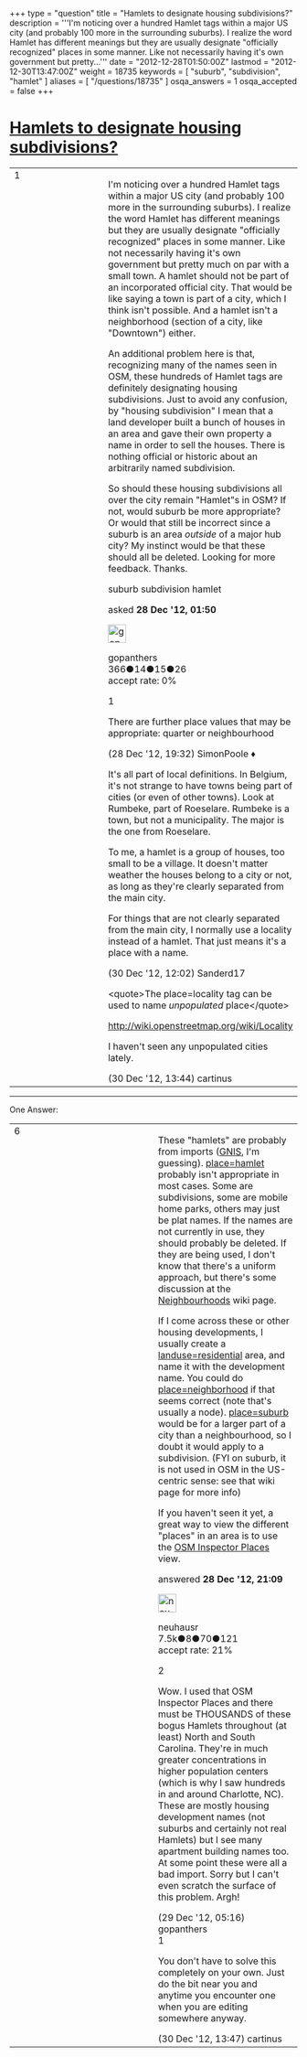 +++
type = "question"
title = "Hamlets to designate housing subdivisions?"
description = '''I&#x27;m noticing over a hundred Hamlet tags within a major US city (and probably 100 more in the surrounding suburbs). I realize the word Hamlet has different meanings but they are usually designate &quot;officially recognized&quot; places in some manner. Like not necessarily having it&#x27;s own government but pretty...'''
date = "2012-12-28T01:50:00Z"
lastmod = "2012-12-30T13:47:00Z"
weight = 18735
keywords = [ "suburb", "subdivision", "hamlet" ]
aliases = [ "/questions/18735" ]
osqa_answers = 1
osqa_accepted = false
+++

<div class="headNormal">

# [Hamlets to designate housing subdivisions?](/questions/18735/hamlets-to-designate-housing-subdivisions)

</div>

<div id="main-body">

<div id="askform">

<table id="question-table" style="width:100%;">
<colgroup>
<col style="width: 50%" />
<col style="width: 50%" />
</colgroup>
<tbody>
<tr>
<td style="width: 30px; vertical-align: top"><div class="vote-buttons">
<span id="post-18735-upvote" class="ajax-command post-vote up" rel="nofollow" title="I like this post (click again to cancel)"> </span>
<div id="post-18735-score" class="post-score" title="current number of votes">
1
</div>
<span id="post-18735-downvote" class="ajax-command post-vote down" rel="nofollow" title="I dont like this post (click again to cancel)"> </span> <span id="favorite-mark" class="ajax-command favorite-mark" rel="nofollow" title="mark/unmark this question as favorite (click again to cancel)"> </span>
<div id="favorite-count" class="favorite-count">
&#10;</div>
</div></td>
<td><div id="item-right">
<div class="question-body">
<p>I'm noticing over a hundred Hamlet tags within a major US city (and probably 100 more in the surrounding suburbs). I realize the word Hamlet has different meanings but they are usually designate "officially recognized" places in some manner. Like not necessarily having it's own government but pretty much on par with a small town. A hamlet should not be part of an incorporated official city. That would be like saying a town is part of a city, which I think isn't possible. And a hamlet isn't a neighborhood (section of a city, like "Downtown") either.</p>
<p>An additional problem here is that, recognizing many of the names seen in OSM, these hundreds of Hamlet tags are definitely designating housing subdivisions. Just to avoid any confusion, by "housing subdivision" I mean that a land developer built a bunch of houses in an area and gave their own property a name in order to sell the houses. There is nothing official or historic about an arbitrarily named subdivision.</p>
<p>So should these housing subdivisions all over the city remain "Hamlet"s in OSM? If not, would suburb be more appropriate? Or would that still be incorrect since a suburb is an area <em>outside</em> of a major hub city? My instinct would be that these should all be deleted. Looking for more feedback. Thanks.</p>
</div>
<div id="question-tags" class="tags-container tags">
<span class="post-tag tag-link-suburb" rel="tag" title="see questions tagged &#39;suburb&#39;">suburb</span> <span class="post-tag tag-link-subdivision" rel="tag" title="see questions tagged &#39;subdivision&#39;">subdivision</span> <span class="post-tag tag-link-hamlet" rel="tag" title="see questions tagged &#39;hamlet&#39;">hamlet</span>
</div>
<div id="question-controls" class="post-controls">
&#10;</div>
<div class="post-update-info-container">
<div class="post-update-info post-update-info-user">
<p>asked <strong>28 Dec '12, 01:50</strong></p>
<img src="https://secure.gravatar.com/avatar/228a09e620f374c61a25e546d76bc6a0?s=32&amp;d=identicon&amp;r=g" class="gravatar" width="32" height="32" alt="gopanthers&#39;s gravatar image" />
<p><span>gopanthers</span><br />
<span class="score" title="366 reputation points">366</span><span title="14 badges"><span class="badge1">●</span><span class="badgecount">14</span></span><span title="15 badges"><span class="silver">●</span><span class="badgecount">15</span></span><span title="26 badges"><span class="bronze">●</span><span class="badgecount">26</span></span><br />
<span class="accept_rate" title="Rate of the user&#39;s accepted answers">accept rate:</span> <span title="gopanthers has no accepted answers">0%</span></p>
</div>
</div>
<div id="comments-container-18735" class="comments-container">
<span id="18744"></span>
<div id="comment-18744" class="comment">
<div id="post-18744-score" class="comment-score">
1
</div>
<div class="comment-text">
<p>There are further place values that may be appropriate: quarter or neighbourhood</p>
</div>
<div id="comment-18744-info" class="comment-info">
<span class="comment-age">(28 Dec '12, 19:32)</span> <span class="comment-user userinfo">SimonPoole ♦</span>
</div>
</div>
<span id="18772"></span>
<div id="comment-18772" class="comment">
<div id="post-18772-score" class="comment-score">
&#10;</div>
<div class="comment-text">
<p>It's all part of local definitions. In Belgium, it's not strange to have towns being part of cities (or even of other towns). Look at Rumbeke, part of Roeselare. Rumbeke is a town, but not a municipality. The major is the one from Roeselare.</p>
<p>To me, a hamlet is a group of houses, too small to be a village. It doesn't matter weather the houses belong to a city or not, as long as they're clearly separated from the main city.</p>
<p>For things that are not clearly separated from the main city, I normally use a locality instead of a hamlet. That just means it's a place with a name.</p>
</div>
<div id="comment-18772-info" class="comment-info">
<span class="comment-age">(30 Dec '12, 12:02)</span> <span class="comment-user userinfo">Sanderd17</span>
</div>
</div>
<span id="18775"></span>
<div id="comment-18775" class="comment">
<div id="post-18775-score" class="comment-score">
&#10;</div>
<div class="comment-text">
<p>&lt;quote&gt;The place=locality tag can be used to name <em>unpopulated</em> place&lt;/quote&gt;</p>
<p><a href="http://wiki.openstreetmap.org/wiki/Locality">http://wiki.openstreetmap.org/wiki/Locality</a></p>
<p>I haven't seen any unpopulated cities lately.</p>
</div>
<div id="comment-18775-info" class="comment-info">
<span class="comment-age">(30 Dec '12, 13:44)</span> <span class="comment-user userinfo">cartinus</span>
</div>
</div>
</div>
<div id="comment-tools-18735" class="comment-tools">
&#10;</div>
<div class="clear">
&#10;</div>
<div id="comment-18735-form-container" class="comment-form-container">
&#10;</div>
<div class="clear">
&#10;</div>
</div></td>
</tr>
</tbody>
</table>

------------------------------------------------------------------------

<div class="tabBar">

<span id="sort-top"></span>

<div class="headQuestions">

One Answer:

</div>

</div>

<span id="18745"></span>

<div id="answer-container-18745" class="answer">

<table style="width:100%;">
<colgroup>
<col style="width: 50%" />
<col style="width: 50%" />
</colgroup>
<tbody>
<tr>
<td style="width: 30px; vertical-align: top"><div class="vote-buttons">
<span id="post-18745-upvote" class="ajax-command post-vote up" rel="nofollow" title="I like this post (click again to cancel)"> </span>
<div id="post-18745-score" class="post-score" title="current number of votes">
6
</div>
<span id="post-18745-downvote" class="ajax-command post-vote down" rel="nofollow" title="I dont like this post (click again to cancel)"> </span>
</div></td>
<td><div class="item-right">
<div class="answer-body">
<p>These "hamlets" are probably from imports (<a href="http://wiki.openstreetmap.org/wiki/GNIS">GNIS</a>, I'm guessing). <a href="http://wiki.openstreetmap.org/wiki/Tag:place%3Dhamlet">place=hamlet</a> probably isn't appropriate in most cases. Some are subdivisions, some are mobile home parks, others may just be plat names. If the names are not currently in use, they should probably be deleted. If they are being used, I don't know that there's a uniform approach, but there's some discussion at the <a href="http://wiki.openstreetmap.org/wiki/Neighbourhood">Neighbourhoods</a> wiki page.<br />
</p>
<p>If I come across these or other housing developments, I usually create a <a href="http://wiki.openstreetmap.org/wiki/Tag:landuse%3Dresidential">landuse=residential</a> area, and name it with the development name. You could do <a href="http://wiki.openstreetmap.org/wiki/Neighbourhood">place=neighborhood</a> if that seems correct (note that's usually a node). <a href="http://wiki.openstreetmap.org/wiki/Tag:place%3Dsuburb">place=suburb</a> would be for a larger part of a city than a neighbourhood, so I doubt it would apply to a subdivision. (FYI on suburb, it is not used in OSM in the US-centric sense: see that wiki page for more info)</p>
<p>If you haven't seen it yet, a great way to view the different "places" in an area is to use the <a href="http://tools.geofabrik.de/osmi/?view=places&amp;lon=-79.37587&amp;lat=35.11700&amp;zoom=7&amp;opacity=0.54&amp;overlays=megacities,largecities,cities,towns,villages,hamlets,islands,suburbs,farms,localities,municipalities,errors_unknown_place_type,errors_population_format,errors_place_without_name,errors_population_number_format,errors_pop_type_mismatch,population">OSM Inspector Places</a> view.</p>
</div>
<div class="answer-controls post-controls">
&#10;</div>
<div class="post-update-info-container">
<div class="post-update-info post-update-info-user">
<p>answered <strong>28 Dec '12, 21:09</strong></p>
<img src="https://secure.gravatar.com/avatar/cebf8499a8a3009705e261cfd224e8c0?s=32&amp;d=identicon&amp;r=g" class="gravatar" width="32" height="32" alt="neuhausr&#39;s gravatar image" />
<p><span>neuhausr</span><br />
<span class="score" title="7460 reputation points"><span>7.5k</span></span><span title="8 badges"><span class="badge1">●</span><span class="badgecount">8</span></span><span title="70 badges"><span class="silver">●</span><span class="badgecount">70</span></span><span title="121 badges"><span class="bronze">●</span><span class="badgecount">121</span></span><br />
<span class="accept_rate" title="Rate of the user&#39;s accepted answers">accept rate:</span> <span title="neuhausr has 36 accepted answers">21%</span> </br></p>
</div>
</div>
<div id="comments-container-18745" class="comments-container">
<span id="18749"></span>
<div id="comment-18749" class="comment">
<div id="post-18749-score" class="comment-score">
2
</div>
<div class="comment-text">
<p>Wow. I used that OSM Inspector Places and there must be THOUSANDS of these bogus Hamlets throughout (at least) North and South Carolina. They're in much greater concentrations in higher population centers (which is why I saw hundreds in and around Charlotte, NC). These are mostly housing development names (not suburbs and certainly not real Hamlets) but I see many apartment building names too. At some point these were all a bad import. Sorry but I can't even scratch the surface of this problem. Argh!</p>
</div>
<div id="comment-18749-info" class="comment-info">
<span class="comment-age">(29 Dec '12, 05:16)</span> <span class="comment-user userinfo">gopanthers</span>
</div>
</div>
<span id="18776"></span>
<div id="comment-18776" class="comment">
<div id="post-18776-score" class="comment-score">
1
</div>
<div class="comment-text">
<p>You don't have to solve this completely on your own. Just do the bit near you and anytime you encounter one when you are editing somewhere anyway.</p>
</div>
<div id="comment-18776-info" class="comment-info">
<span class="comment-age">(30 Dec '12, 13:47)</span> <span class="comment-user userinfo">cartinus</span>
</div>
</div>
</div>
<div id="comment-tools-18745" class="comment-tools">
&#10;</div>
<div class="clear">
&#10;</div>
<div id="comment-18745-form-container" class="comment-form-container">
&#10;</div>
<div class="clear">
&#10;</div>
</div></td>
</tr>
</tbody>
</table>

</div>

<div class="paginator-container-left">

</div>

</div>

</div>

